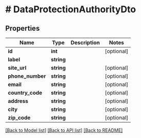 # # DataProtectionAuthorityDto

## Properties

Name | Type | Description | Notes
------------ | ------------- | ------------- | -------------
**id** | **int** |  | [optional]
**label** | **string** |  |
**site_url** | **string** |  | [optional]
**phone_number** | **string** |  | [optional]
**email** | **string** |  | [optional]
**country_code** | **string** |  | [optional]
**address** | **string** |  | [optional]
**city** | **string** |  | [optional]
**zip_code** | **string** |  | [optional]

[[Back to Model list]](../../README.md#models) [[Back to API list]](../../README.md#endpoints) [[Back to README]](../../README.md)
